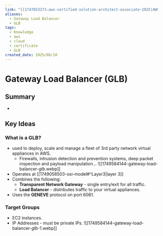 ```yaml
---
link: "[[1747853373-aws-certified-solution-architect-associate-2025|AWS Certified Solution Architect Associate 2025]]"
aliases:
  - Gateway Load Balancer
  - GLB
tags:
  - Knowledge
  - aws
  - cloud
  - certificate
  - GLB
created_date: 2025/06/10
---
```

# Gateway Load Balancer (GLB)
## Summary
- 
## Key Ideas
### What is a GLB?
- used to deploy, scale and manage a fleet of 3rd party network virtual appliances in AWS.
	- Firewalls, intrusion detection and prevention systems, deep packet inspection and payload manipulation...
![[1749584144-gateway-load-balancer-_glb_.webp]]
- Operates at [[1749058503-osi-model#^Layer3|layer 3]]
- Combines the following:
	- **Transparent Network Gateway** - single entry/exit for all traffic.
	- **Load Balancer** - distributes traffic to your virtual appliances.
- Uses the **GENEVE** protocol on port 6081.
### Target Groups
- EC2 instances.
- IP Addresses - must be private IPs.
![[1749584144-gateway-load-balancer-_glb_-1.webp]]
